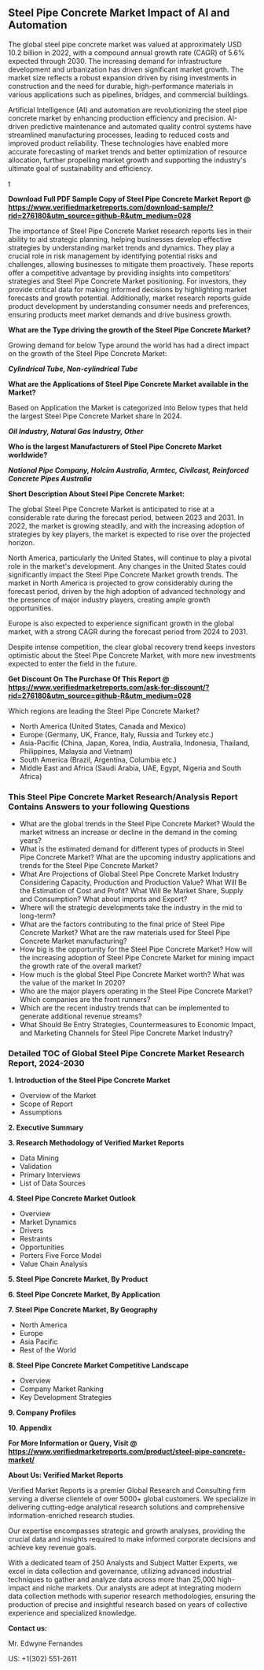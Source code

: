 <h2>Steel Pipe Concrete Market Impact of AI and Automation</h2><p>The global steel pipe concrete market was valued at approximately USD 10.2 billion in 2022, with a compound annual growth rate (CAGR) of 5.6% expected through 2030. The increasing demand for infrastructure development and urbanization has driven significant market growth. The market size reflects a robust expansion driven by rising investments in construction and the need for durable, high-performance materials in various applications such as pipelines, bridges, and commercial buildings.</p><p>Artificial Intelligence (AI) and automation are revolutionizing the steel pipe concrete market by enhancing production efficiency and precision. AI-driven predictive maintenance and automated quality control systems have streamlined manufacturing processes, leading to reduced costs and improved product reliability. These technologies have enabled more accurate forecasting of market trends and better optimization of resource allocation, further propelling market growth and supporting the industry's ultimate goal of sustainability and efficiency.</p>t</p><p id="" class=""><strong>Download Full PDF Sample Copy of Steel Pipe Concrete Market Report @ <a href="https://www.verifiedmarketreports.com/download-sample/?rid=276180&utm_source=github-R&utm_medium=028" target="_blank">https://www.verifiedmarketreports.com/download-sample/?rid=276180&utm_source=github-R&utm_medium=028</a></strong></p><p>The importance of&nbsp;Steel Pipe Concrete Market research reports lies in their ability to aid strategic planning, helping businesses develop effective strategies by understanding market trends and dynamics. They play a crucial role in risk management by identifying potential risks and challenges, allowing businesses to mitigate them proactively. These reports offer a competitive advantage by providing insights into competitors' strategies and Steel Pipe Concrete Market positioning. For investors, they provide critical data for making informed decisions by highlighting market forecasts and growth potential. Additionally, market research reports guide product development by understanding consumer needs and preferences, ensuring products meet market demands and drive business growth.</p><p><strong>What are the&nbsp;Type driving the growth of the Steel Pipe Concrete Market?</strong></p><p id="" class="">Growing demand for below Type around the world has had a direct impact on the growth of the Steel Pipe Concrete Market:</p><em><strong>Cylindrical Tube, Non-cylindrical Tube</strong></em></p><strong>What are the&nbsp;Applications&nbsp;of Steel Pipe Concrete Market available in the Market?</strong></p><p id="" class="">Based on Application the Market is categorized into Below types that held the largest Steel Pipe Concrete Market share In 2024.</p><em><strong>Oil Industry, Natural Gas Industry, Other</strong></em></p><strong>Who is the largest Manufacturers of Steel Pipe Concrete Market worldwide?</strong></p><p><em><strong>National Pipe Company, Holcim Australia, Armtec, Civilcast, Reinforced Concrete Pipes Australia</strong></em></p><p id="" class=""><strong>Short Description About Steel Pipe Concrete Market:</strong></p><p>The global Steel Pipe Concrete Market is anticipated to rise at a considerable rate during the forecast period, between 2023 and 2031. In 2022, the market is growing steadily, and with the increasing adoption of strategies by key players, the market is expected to rise over the projected horizon.</p><p>North America, particularly the United States, will continue to play a pivotal role in the market's development. Any changes in the United States could significantly impact the Steel Pipe Concrete Market growth trends. The market in North America is projected to grow considerably during the forecast period, driven by the high adoption of advanced technology and the presence of major industry players, creating ample growth opportunities.</p><p>Europe is also expected to experience significant growth in the global market, with a strong CAGR during the forecast period from 2024 to 2031.</p><p>Despite intense competition, the clear global recovery trend keeps investors optimistic about the Steel Pipe Concrete Market, with more new investments expected to enter the field in the future.</p><p id="" class=""><strong>Get Discount On The Purchase Of This Report @ <a href="https://www.verifiedmarketreports.com/ask-for-discount/?rid=276180&utm_source=github-R&utm_medium=028" target="_blank">https://www.verifiedmarketreports.com/ask-for-discount/?rid=276180&utm_source=github-R&utm_medium=028</a></strong></p>Which regions are leading the Steel Pipe Concrete Market?</p><ul><li>North America (United States, Canada and Mexico)</li><li>Europe (Germany, UK, France, Italy, Russia and Turkey etc.)</li><li>Asia-Pacific (China, Japan, Korea, India, Australia, Indonesia, Thailand, Philippines, Malaysia and Vietnam)</li><li>South America (Brazil, Argentina, Columbia etc.)</li><li>Middle East and Africa (Saudi Arabia, UAE, Egypt, Nigeria and South Africa)</li></ul><h3 id="" class="">This Steel Pipe Concrete Market Research/Analysis Report Contains Answers to your following Questions</h3><ul><li>What are the global trends in the Steel Pipe Concrete Market? Would the market witness an increase or decline in the demand in the coming years?</li><li>What is the estimated demand for different types of products in Steel Pipe Concrete Market? What are the upcoming industry applications and trends for the Steel Pipe Concrete Market?</li><li>What Are Projections of Global Steel Pipe Concrete Market Industry Considering Capacity, Production and Production Value? What Will Be the Estimation of Cost and Profit? What Will Be Market Share, Supply and Consumption? What about imports and Export?</li><li>Where will the strategic developments take the industry in the mid to long-term?</li><li>What are the factors contributing to the final price of Steel Pipe Concrete Market? What are the raw materials used for Steel Pipe Concrete Market manufacturing?</li><li>How big is the opportunity for the Steel Pipe Concrete Market? How will the increasing adoption of Steel Pipe Concrete Market for mining impact the growth rate of the overall market?</li><li>How much is the global Steel Pipe Concrete Market worth? What was the value of the market In 2020?</li><li>Who are the major players operating in the Steel Pipe Concrete Market? Which companies are the front runners?</li><li>Which are the recent industry trends that can be implemented to generate additional revenue streams?</li><li>What Should Be Entry Strategies, Countermeasures to Economic Impact, and Marketing Channels for Steel Pipe Concrete Market Industry?</li></ul><h3 id="" class="">Detailed TOC of Global Steel Pipe Concrete Market Research Report, 2024-2030</h3><p id="" class=""><strong>1. Introduction of the Steel Pipe Concrete Market</strong></p><ul><li>Overview of the Market</li><li>Scope of Report</li><li>Assumptions</li></ul><p id="" class=""><strong>2. Executive Summary</strong></p><p id="" class=""><strong>3. Research Methodology of Verified Market Reports</strong></p><ul><li>Data Mining</li><li>Validation</li><li>Primary Interviews</li><li>List of Data Sources</li></ul><p id="" class=""><strong>4. Steel Pipe Concrete Market Outlook</strong></p><ul><li>Overview</li><li>Market Dynamics</li><li>Drivers</li><li>Restraints</li><li>Opportunities</li><li>Porters Five Force Model</li><li>Value Chain Analysis</li></ul><p id="" class=""><strong>5. Steel Pipe Concrete Market, By Product</strong></p><p id="" class=""><strong>6. Steel Pipe Concrete Market, By Application</strong></p><p id="" class=""><strong>7. Steel Pipe Concrete Market, By Geography</strong></p><ul><li>North America</li><li>Europe</li><li>Asia Pacific</li><li>Rest of the World</li></ul><p id="" class=""><strong>8. Steel Pipe Concrete Market Competitive Landscape</strong></p><ul><li>Overview</li><li>Company Market Ranking</li><li>Key Development Strategies</li></ul><p id="" class=""><strong>9. Company Profiles</strong></p><p id="" class=""><strong>10. Appendix</strong></p><p id="" class=""><strong>For More Information or Query, Visit @ <a href="https://www.verifiedmarketreports.com/product/steel-pipe-concrete-market/" target="_blank">https://www.verifiedmarketreports.com/product/steel-pipe-concrete-market/</a></strong></p><p id="" class=""><strong>About Us: Verified Market Reports</strong></p><p id="" class="">Verified Market Reports is a premier Global Research and Consulting firm serving a diverse clientele of over 5000+ global customers. We specialize in delivering cutting-edge analytical research solutions and comprehensive information-enriched research studies.</p><p id="" class="">Our expertise encompasses strategic and growth analyses, providing the crucial data and insights required to make informed corporate decisions and achieve key revenue goals.</p><p id="" class="">With a dedicated team of 250 Analysts and Subject Matter Experts, we excel in data collection and governance, utilizing advanced industrial techniques to gather and analyze data across more than 25,000 high-impact and niche markets. Our analysts are adept at integrating modern data collection methods with superior research methodologies, ensuring the production of precise and insightful research based on years of collective experience and specialized knowledge.</p><p id="" class=""><strong>Contact us:</strong></p><p id="" class="">Mr. Edwyne Fernandes</p><p id="" class="">US: +1(302) 551-2611</p>